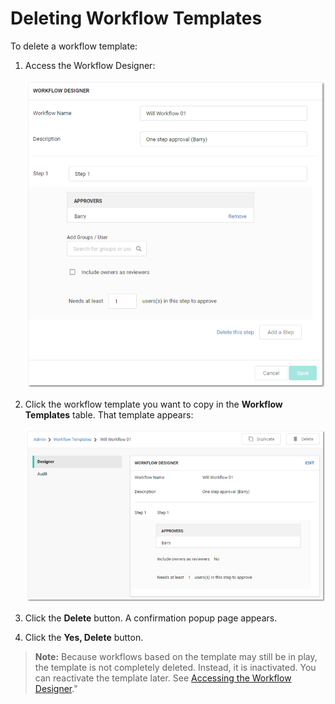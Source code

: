 [title]: # (Deleting Workflow Templates)
[tags]: # (Workflow)
[priority]: # (50)

# Deleting Workflow Templates

To delete a workflow template:

1. Access the Workflow Designer:

   ![1556292541864](images/1556292541864.png)

1. Click the workflow template you want to copy in the **Workflow Templates** table. That template appears:

   ![1556292665126](images/1556292665126.png)

1. Click the **Delete** button. A confirmation popup page appears.

1. Click the **Yes, Delete** button.

> **Note:** Because workflows based on the template may still be in play, the template is not completely deleted. Instead, it is inactivated. You can reactivate the template later. See [Accessing the Workflow Designer](#accessing-the-workflow-designer)."
